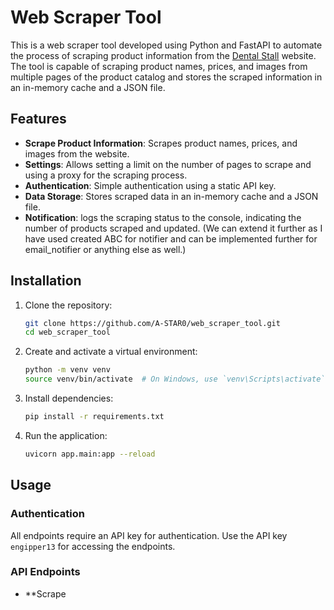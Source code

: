 # Web Scraper Tool

This is a web scraper tool developed using Python and FastAPI to automate the process of scraping product information from the [Dental Stall](https://dentalstall.com/shop/) website. 
The tool is capable of scraping product names, prices, and images from multiple pages of the product catalog and stores the scraped information in an in-memory cache and a JSON file.

## Features

- **Scrape Product Information**: Scrapes product names, prices, and images from the website.
- **Settings**: Allows setting a limit on the number of pages to scrape and using a proxy for the scraping process.
- **Authentication**: Simple authentication using a static API key.
- **Data Storage**: Stores scraped data in an in-memory cache and a JSON file.
- **Notification**: logs the scraping status to the console, indicating the number of products scraped and updated. 
(We can extend it further as I have used created ABC for notifier and can be implemented further for email_notifier or anything else as well.)

## Installation

1. Clone the repository:
    ```sh
    git clone https://github.com/A-STAR0/web_scraper_tool.git
    cd web_scraper_tool
    ```

2. Create and activate a virtual environment:
    ```sh
    python -m venv venv
    source venv/bin/activate  # On Windows, use `venv\Scripts\activate`
    ```

3. Install dependencies:
    ```sh
    pip install -r requirements.txt
    ```

4. Run the application:
    ```sh
    uvicorn app.main:app --reload
    ```

## Usage

### Authentication

All endpoints require an API key for authentication. Use the API key `engipper13` for accessing the endpoints.

### API Endpoints

- **Scrape
